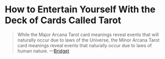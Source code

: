# How to Entertain Yourself With the Deck of Cards Called Tarot


>While the Major Arcana Tarot card meanings reveal events that will naturally occur due to laws of the Universe, the Minor Arcana Tarot card meanings reveal events that naturally occur due to laws of human nature. —[Bridget](https://www.biddytarot.com/tarot-card-meanings/minor-arcana/)

